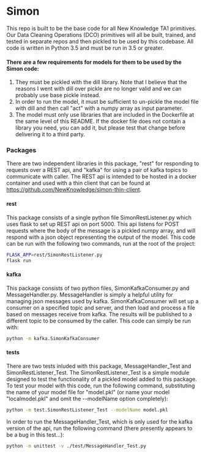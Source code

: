# Simon 
This repo is built to be the base code for all New Knowledge TA1 primitives. Our Data Cleaning Operations (DCO) primitives will all be built, trained, and tested in separate repos and then pickled to be used by this codebase. All code is written in Python 3.5 and must be run in 3.5 or greater. 

#### There are a few requirements for models for them to be used by the Simon code:
1. They must be pickled with the dill library. Note that I believe that the reasons I went with dill over pickle are no longer valid and we can probably use base pickle instead. 
1. In order to run the model, it must be sufficient to un-pickle the model file with dill and then call "act" with a numpy array as input parameter.
1. The model must only use libraries that are included in the Dockerfile at the same level of this README. If the docker file does not contain a library you need, you can add it, but please test that change before delivering it to a third party.

### Packages
There are two independent libraries in this package, "rest" for responding to requests over a REST api, and "kafka" for using a pair of kafka topics to communicate with caller. The REST api is intended to be hosted in a docker container and used with a thin client that can be found at https://github.com/NewKnowledge/simon-thin-client. 

#### rest
This package consists of a single python file SimonRestListener.py which uses flask to set up REST api on port 5000. This api listens for POST requests where the body of the message is a pickled numpy array, and will respond with a json object representing the output of the model. This code can be run with the following two commands, run at the root of the project:
``` bash
FLASK_APP=rest/SimonRestListener.py
flask run
```

#### kafka
This package consists of two python files, SimonKafkaConsumer.py and MessageHandler.py. MessageHandler is simply a helpful utility for managing json messages used by kafka. SimonKafkaConsumer will set up a consumer on a specified topic and server, and then load and process a file based on messages receive from kafka. The results will be published to a different topic to be consumed by the caller. This code can simply be run with:
``` bash
python -m kafka.SimonKafkaConsumer
```

#### tests
There are two tests inluded with this package, MessageHandler_Test and SimonRestListener_Test. The SimonRestListener_Test is a simple module designed to test the functionality of a pickled model added to this package. To test your model with this code, run the following command, substituting the name of your model file for "model.pkl" (or name your model "localmodel.pkl" and omit the --modelName option completely):
``` bash
python -m test.SimonRestListener_Test --modelName model.pkl
```
In order to run the MessageHandler_Test, which is only used for the kafka version of the api, run the following command (there presently appears to be a bug in this test...):
```bash
python -m unittest -v ./test/MessageHandler_Test.py
```
